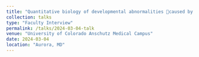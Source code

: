 ```yaml
---
title: "Quantitative biology of developmental abnormalities caused by dysregulated Ras signaling"
collection: talks
type: "Faculty Interview"
permalink: /talks/2024-03-04-talk
venue: "University of Colorado Anschutz Medical Campus"
date: 2024-03-04
location: "Aurora, MD"
---
```

